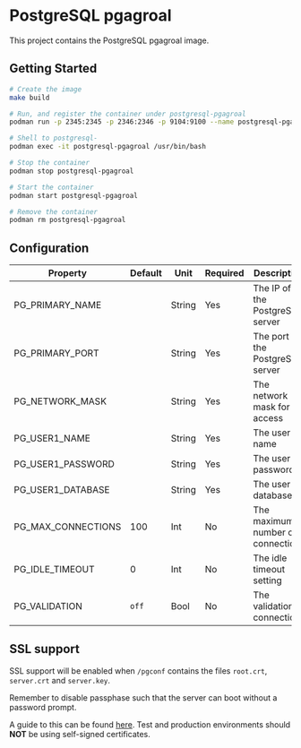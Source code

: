 # PostgreSQL pgagroal

This project contains the PostgreSQL pgagroal image.

## Getting Started

```bash
# Create the image
make build

# Run, and register the container under postgresql-pgagroal
podman run -p 2345:2345 -p 2346:2346 -p 9104:9100 --name postgresql-pgagroal -d -e PG_PRIMARY_NAME=192.168.1.12 -e PG_PRIMARY_PORT=5432 -e PG_NETWORK_MASK=all -e PG_MASTER_PASSWORD='P0dM@N++' -e PG_USER1_NAME=myuser -e PG_USER1_PASSWORD=mypass -e PG_USER1_DATABASE=mydb pgsql13-pgagroal-centos8

# Shell to postgresql-
podman exec -it postgresql-pgagroal /usr/bin/bash

# Stop the container
podman stop postgresql-pgagroal

# Start the container
podman start postgresql-pgagroal

# Remove the container
podman rm postgresql-pgagroal
```

## Configuration

| Property | Default | Unit | Required | Description |
|----------|---------|------|----------|-------------|
| PG_PRIMARY_NAME | | String | Yes | The IP of the PostgreSQL server |
| PG_PRIMARY_PORT | | String | Yes | The port of the PostgreSQL server |
| PG_NETWORK_MASK | | String | Yes | The network mask for access |
| PG_USER1_NAME | | String | Yes | The user name |
| PG_USER1_PASSWORD | | String | Yes | The user password |
| PG_USER1_DATABASE | | String | Yes | The user database |
| PG_MAX_CONNECTIONS | 100 | Int | No | The maximum number of connections |
| PG_IDLE_TIMEOUT | 0 | Int | No | The idle timeout setting |
| PG_VALIDATION | `off` | Bool | No | The validation of connections |

## SSL support

SSL support will be enabled when `/pgconf` contains the files `root.crt`, `server.crt` and `server.key`.

Remember to disable passphase such that the server can boot without a password prompt.

A guide to this can be found [here](https://www.howtoforge.com/postgresql-ssl-certificates).
Test and production environments should **NOT** be using self-signed certificates.
